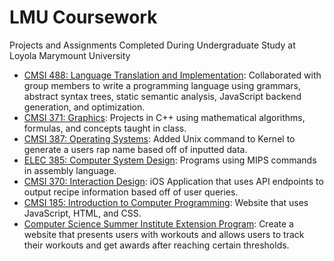 # LMU Coursework
Projects and Assignments Completed During Undergraduate Study at Loyola Marymount University

- [CMSI 488: Language Translation and Implementation](https://github.com/laurenlindsey1/realhotgirlscript): Collaborated with group members to write a programming language using grammars, abstract syntax trees, static semantic analysis, JavaScript backend generation, and optimization. 
- [CMSI 371: Graphics](https://github.com/laurenlindsey1/graphics): Projects in C++ using mathematical algorithms, formulas, and concepts taught in class. 
- [CMSI 387: Operating Systems](https://github.com/keannaanglin/cmsi387projKeAnnaLaurenShanaya): Added Unix command to Kernel to generate a users rap name based off of inputted data. 
- [ELEC 385: Computer System Design](https://github.com/laurenlindsey1/computer_system_design): Programs using MIPS commands in assembly language. 
- [CMSI 370: Interaction Design](https://github.com/laurenlindsey1/interaction_design): iOS Application that uses API endpoints to output recipe information based off of user queries. 
- [CMSI 185: Introduction to Computer Programming](https://github.com/laurenlindsey1/intro_to_computer_programming): Website that uses JavaScript, HTML, and CSS.
- [Computer Science Summer Institute Extension Program](https://github.com/laurenlindsey1/endurance): Create a website that presents users with workouts and allows users to track their workouts and get awards after reaching certain thresholds. 


